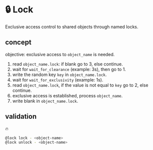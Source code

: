 # 🔒 Lock

Exclusive access control to shared objects through named locks.

## concept

objective: exclusive access to `object_name` is needed.

1. read `object_name.lock`: if blank go to 3, else continue.
2. wait for `wait_for_clearance` (example: 3s), then go to 1.
3. write the random key `key` in `object_name.lock`.
4. wait for `wait_for_exclusivity` (example: 1s).
5. read `object_name.lock`, if the value is not equal to `key` go to 2, else continue.
6. exclusive access is established, process `object_name`.
7. write blank in `object_name.lock`.

## validation

🔥

```bash
@lock lock - <object-name>
@lock unlock - <object-name>
```